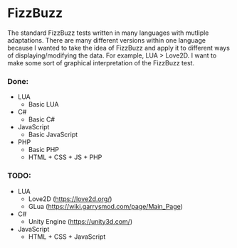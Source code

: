 # FizzBuzz
The standard FizzBuzz tests written in many languages with mutliple adaptations. There are many different versions within one language because I wanted to take the idea of FizzBuzz and apply it to different ways of displaying/modifying the data. For example, LUA > Love2D. I want to make some sort of graphical interpretation of the FizzBuzz test.

### Done:
- LUA
    - Basic LUA
- C#
    - Basic C#
- JavaScript
    - Basic JavaScript
- PHP
    - Basic PHP
    - HTML + CSS + JS + PHP

### TODO:
- LUA
    - Love2D (https://love2d.org/)
    - GLua (https://wiki.garrysmod.com/page/Main_Page)
- C#
    - Unity Engine (https://unity3d.com/)
- JavaScript
    - HTML + CSS + JavaScript
